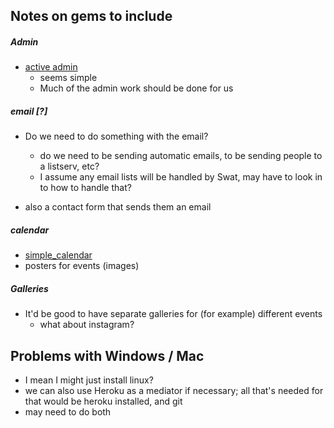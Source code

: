 ## Notes on gems to include

##### Admin

+ [active admin](https://activeadmin.info/documentation.html)
  + seems simple
  + Much of the admin work should be done for us

##### email [?]
+ Do we need to do something with the email?
  + do we need to be sending automatic emails, to be sending people to a listserv, etc?
  + I assume any email lists will be handled by Swat, may have to look in to how to handle that?

+ also a contact form that sends them an email


##### calendar
+ [simple_calendar](https://github.com/excid3/simple_calendar)
+ posters for events (images)


##### Galleries
+ It'd be good to have separate galleries for (for example) different events
  + what about instagram?

## Problems with Windows / Mac
+ I mean I might just install linux?
+ we can also use Heroku as a mediator if necessary; all that's needed for that would be heroku installed, and git
+ may need to do both
